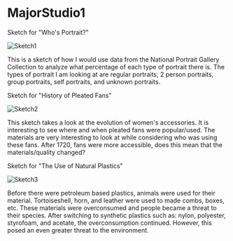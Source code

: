 # MajorStudio1
Sketch for "Who's Portrait?"


![Sketch1](https://user-images.githubusercontent.com/48970337/132619425-a2f78256-3cf0-4058-ad6e-47db20aa6706.jpg)

This is a sketch of how I would use data from the National Portrait Gallery Collection to analyze what percentage of each type of portrait there is. The types of portrait I am looking at are regular portraits, 2 person portraits, group portraits, self portraits, and unknown portraits.

Sketch for "History of Pleated Fans"

![Sketch2](https://user-images.githubusercontent.com/48970337/132619430-369ed9d1-0462-405a-8e9e-8001fe59baf8.jpg)

This sketch takes a look at the evolution of women's accessories. It is interesting to see where and when pleated fans were popular/used. The materials are very interesting to look at while considering who was using these fans. After 1720, fans were more accessible, does this mean that the materials/quality changed?

Sketch for "The Use of Natural Plastics"

![Sketch3](https://user-images.githubusercontent.com/48970337/132619432-d84b1754-85ee-4ba4-8f10-a2f112a54612.jpg)

Before there were petroleum based plastics, animals were used for their material. Tortoiseshell, horn, and leather were used to made combs, boxes, etc. These materials were overconsumed and people became a threat to their species. After switching to synthetic plastics such as: nylon, polyester, styrofoam, and acetate, the overconsumption continued. However, this posed an even greater threat to the environment.
